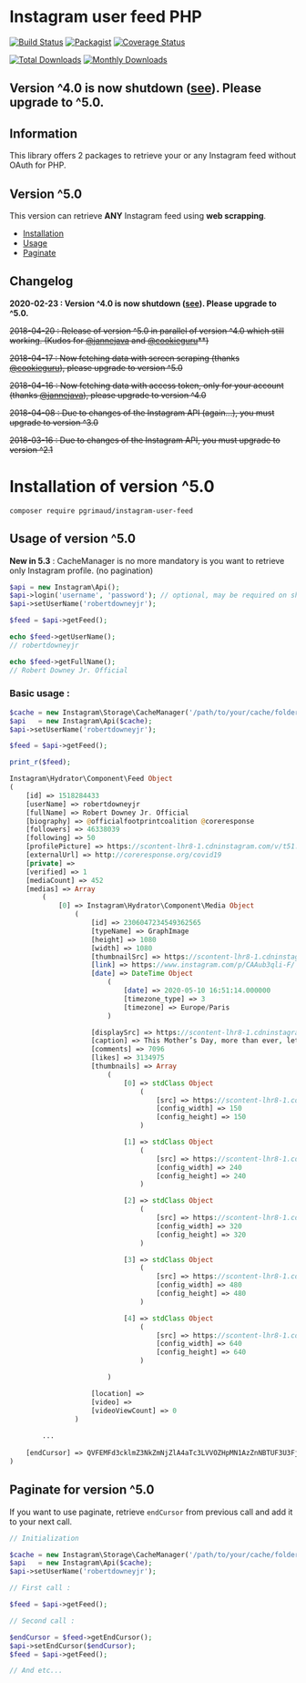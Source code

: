 # Instagram user feed PHP

[![Build Status](https://travis-ci.org/pgrimaud/instagram-user-feed.svg?branch=master)](https://travis-ci.org/pgrimaud/instagram-user-feed)
[![Packagist](https://img.shields.io/badge/packagist-install-brightgreen.svg)](https://packagist.org/packages/pgrimaud/instagram-user-feed)
[![Coverage Status](https://coveralls.io/repos/github/pgrimaud/instagram-user-feed/badge.svg)](https://coveralls.io/github/pgrimaud/instagram-user-feed)

[![Total Downloads](https://poser.pugx.org/pgrimaud/instagram-user-feed/downloads)](https://packagist.org/packages/pgrimaud/instagram-user-feed)
[![Monthly Downloads](https://poser.pugx.org/pgrimaud/instagram-user-feed/d/monthly)](https://packagist.org/packages/pgrimaud/instagram-user-feed)

## Version ^4.0 is now shutdown ([see](https://support.pixelunion.net/hc/en-us/articles/360041460554-Important-notice-Instagram-feed-removal)). Please upgrade to ^5.0.

## Information
This library offers 2 packages to retrieve your or any Instagram feed without OAuth for PHP.

## Version ^5.0
This version can retrieve **ANY** Instagram feed using **web scrapping**.

- [Installation](#installation-of-version-50)
- [Usage](#usage-of-version-50)
- [Paginate](#paginate-for-version-50)

## Changelog

**2020-02-23 : Version ^4.0 is now shutdown ([see](https://support.pixelunion.net/hc/en-us/articles/360041460554-Important-notice-Instagram-feed-removal)). Please upgrade to ^5.0.** 

~~2018-04-20 : Release of version ^5.0 in parallel of version ^4.0 which still working. (Kudos for [@jannejava](https://github.com/jannejava) and [@cookieguru](https://github.com/cookieguru)**)~~

~~2018-04-17 : Now fetching data with screen scraping (thanks [@cookieguru](https://github.com/cookieguru)), please upgrade to version ^5.0~~

~~2018-04-16 : Now fetching data with access token, only for your account (thanks [@jannejava](https://github.com/jannejava)), please upgrade to version ^4.0~~

~~2018-04-08 : Due to changes of the Instagram API (again...), you must upgrade to version ^3.0~~

~~2018-03-16 : Due to changes of the Instagram API, you must upgrade to version ^2.1~~

# Installation of version ^5.0

```
composer require pgrimaud/instagram-user-feed
```

## Usage of version ^5.0

**New in 5.3** : CacheManager is no more mandatory is you want to retrieve only Instagram profile. (no pagination)

```php
$api = new Instagram\Api();
$api->login('username', 'password'); // optional, may be required on shared hosting
$api->setUserName('robertdowneyjr');

$feed = $api->getFeed();

echo $feed->getUserName();
// robertdowneyjr

echo $feed->getFullName();
// Robert Downey Jr. Official

```

### Basic usage : 


```php
$cache = new Instagram\Storage\CacheManager('/path/to/your/cache/folder');
$api   = new Instagram\Api($cache);
$api->setUserName('robertdowneyjr');

$feed = $api->getFeed();

print_r($feed);

```

```php
Instagram\Hydrator\Component\Feed Object
(
    [id] => 1518284433
    [userName] => robertdowneyjr
    [fullName] => Robert Downey Jr. Official
    [biography] => @officialfootprintcoalition @coreresponse
    [followers] => 46338039
    [following] => 50
    [profilePicture] => https://scontent-lhr8-1.cdninstagram.com/v/t51.2885-19/s320x320/72702032_542075739927421_3928117925747097600_n.jpg?_nc_ht=scontent-lhr8-1.cdninstagram.com&_nc_ohc=hGF8upBhWgcAX_7ks82&oh=a9cdb3ed313d5c4c9712b52b7d3ceb3f&oe=5EE2E5B8
    [externalUrl] => http://coreresponse.org/covid19
    [private] => 
    [verified] => 1
    [mediaCount] => 452
    [medias] => Array
        (
            [0] => Instagram\Hydrator\Component\Media Object
                (
                    [id] => 2306047234549362565
                    [typeName] => GraphImage
                    [height] => 1080
                    [width] => 1080
                    [thumbnailSrc] => https://scontent-lhr8-1.cdninstagram.com/v/t51.2885-15/sh0.08/e35/s640x640/96326668_170992687583571_3686185583583090082_n.jpg?_nc_ht=scontent-lhr8-1.cdninstagram.com&_nc_cat=1&_nc_ohc=2qpfvDrHHtwAX9B8mkO&oh=bbd50d5437b7ca52f8e9ba241c358508&oe=5EE38623
                    [link] => https://www.instagram.com/p/CAAub3qli-F/
                    [date] => DateTime Object
                        (
                            [date] => 2020-05-10 16:51:14.000000
                            [timezone_type] => 3
                            [timezone] => Europe/Paris
                        )

                    [displaySrc] => https://scontent-lhr8-1.cdninstagram.com/v/t51.2885-15/e35/s1080x1080/96326668_170992687583571_3686185583583090082_n.jpg?_nc_ht=scontent-lhr8-1.cdninstagram.com&_nc_cat=1&_nc_ohc=2qpfvDrHHtwAX9B8mkO&oh=5afbf701b8374062f15b309247367fc4&oe=5EE51716
                    [caption] => This Mother’s Day, more than ever, let’s honor the women that raise the children that inherit the Earth #happymothersday
                    [comments] => 7096
                    [likes] => 3134975
                    [thumbnails] => Array
                        (
                            [0] => stdClass Object
                                (
                                    [src] => https://scontent-lhr8-1.cdninstagram.com/v/t51.2885-15/e35/s150x150/96326668_170992687583571_3686185583583090082_n.jpg?_nc_ht=scontent-lhr8-1.cdninstagram.com&_nc_cat=1&_nc_ohc=2qpfvDrHHtwAX9B8mkO&oh=d64a87ae9a06f1ae2ac08db593204042&oe=5EE33A86
                                    [config_width] => 150
                                    [config_height] => 150
                                )

                            [1] => stdClass Object
                                (
                                    [src] => https://scontent-lhr8-1.cdninstagram.com/v/t51.2885-15/e35/s240x240/96326668_170992687583571_3686185583583090082_n.jpg?_nc_ht=scontent-lhr8-1.cdninstagram.com&_nc_cat=1&_nc_ohc=2qpfvDrHHtwAX9B8mkO&oh=76c8f9337cecbe15615ac46a20973fed&oe=5EE41850
                                    [config_width] => 240
                                    [config_height] => 240
                                )

                            [2] => stdClass Object
                                (
                                    [src] => https://scontent-lhr8-1.cdninstagram.com/v/t51.2885-15/e35/s320x320/96326668_170992687583571_3686185583583090082_n.jpg?_nc_ht=scontent-lhr8-1.cdninstagram.com&_nc_cat=1&_nc_ohc=2qpfvDrHHtwAX9B8mkO&oh=050d57f21816dfc2f9eb50942eb237af&oe=5EE583F6
                                    [config_width] => 320
                                    [config_height] => 320
                                )

                            [3] => stdClass Object
                                (
                                    [src] => https://scontent-lhr8-1.cdninstagram.com/v/t51.2885-15/e35/s480x480/96326668_170992687583571_3686185583583090082_n.jpg?_nc_ht=scontent-lhr8-1.cdninstagram.com&_nc_cat=1&_nc_ohc=2qpfvDrHHtwAX9B8mkO&oh=dd6e527f2eba91b1d7fc6e0798d49a85&oe=5EE3FE30
                                    [config_width] => 480
                                    [config_height] => 480
                                )

                            [4] => stdClass Object
                                (
                                    [src] => https://scontent-lhr8-1.cdninstagram.com/v/t51.2885-15/sh0.08/e35/s640x640/96326668_170992687583571_3686185583583090082_n.jpg?_nc_ht=scontent-lhr8-1.cdninstagram.com&_nc_cat=1&_nc_ohc=2qpfvDrHHtwAX9B8mkO&oh=bbd50d5437b7ca52f8e9ba241c358508&oe=5EE38623
                                    [config_width] => 640
                                    [config_height] => 640
                                )

                        )

                    [location] => 
                    [video] => 
                    [videoViewCount] => 0
                )
        
        ...
        
    [endCursor] => QVFEMFd3cklmZ3NkZmNjZlA4aTc3LVVOZHpMN1AzZnNBTUF3U3Fjd01KcWVUc25qak40b0Z2UlUzRWVCTzktYU5yOTBLdkduZWR4SC1QTUFQcm93eUtxXw==
)

```

## Paginate for version ^5.0
If you want to use paginate, retrieve `endCursor` from previous call and add it to your next call.

```php
// Initialization

$cache = new Instagram\Storage\CacheManager('/path/to/your/cache/folder');
$api   = new Instagram\Api($cache);
$api->setUserName('robertdowneyjr');

// First call :

$feed = $api->getFeed();

// Second call : 

$endCursor = $feed->getEndCursor();
$api->setEndCursor($endCursor);
$feed = $api->getFeed();

// And etc...
```
